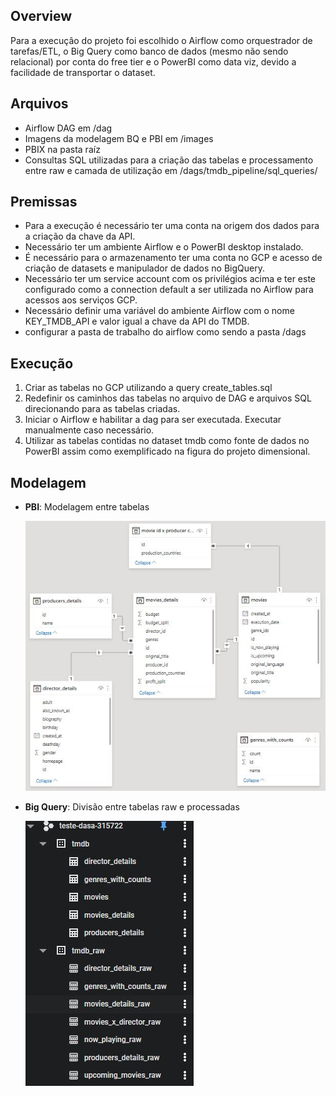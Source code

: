 ## Overview
Para a execução do projeto foi escolhido o Airflow como orquestrador de tarefas/ETL, o Big Query como banco de dados (mesmo não sendo relacional) por conta do free tier e o PowerBI como data viz, devido a facilidade de transportar o dataset.

## Arquivos
- Airflow DAG em /dag
- Imagens da modelagem BQ e PBI em /images
- PBIX na pasta raíz
- Consultas SQL utilizadas para a criação das tabelas e processamento entre raw e camada de utilização em /dags/tmdb_pipeline/sql_queries/

## Premissas
- Para a execução é necessário ter uma conta na origem dos dados para a criação da chave da API.
- Necessário ter um ambiente Airflow e o PowerBI desktop instalado.
- É necessário para o armazenamento ter uma conta no GCP e acesso de criação de datasets e manipulador de dados no BigQuery.
- Necessário ter um service account com os privilégios acima e ter este configurado como a connection default a ser utilizada no Airflow para acessos aos serviços GCP.
- Necessário definir uma variável do ambiente Airflow com o nome KEY_TMDB_API e valor igual a chave da API do TMDB.
- configurar a pasta de trabalho do airflow como sendo a pasta /dags

## Execução
1. Criar as tabelas no GCP utilizando a query create_tables.sql
2. Redefinir os caminhos das tabelas no arquivo de DAG e arquivos SQL direcionando para as tabelas criadas.
2. Iniciar o Airflow e habilitar a dag para ser executada. Executar manualmente caso necessário.
3. Utilizar as tabelas contidas no dataset tmdb como fonte de dados no PowerBI assim como exemplificado na figura do projeto dimensional.

## Modelagem

- **PBI**: Modelagem entre tabelas

  ![DAGs](https://github.com/bsilva89/teste/blob/master/images/relalacionamentos%20PBI.JPG)

- **Big Query**: Divisão entre tabelas raw e processadas

  ![BQ](https://github.com/bsilva89/teste/blob/master/images/tabelas%20BQ.JPG)
